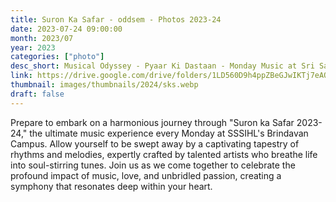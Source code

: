 ```yaml
---
title: Suron Ka Safar - oddsem - Photos 2023-24
date: 2023-07-24 09:00:00
month: 2023/07
year: 2023
categories: ["photo"]
desc_short: Musical Odyssey - Pyaar Ki Dastaan - Monday Music at Sri Sathya Sai Institute, Brindavan Campus
link: https://drive.google.com/drive/folders/1LD560D9h4ppZBeGJwIKTj7eAQiY0N4uw?usp=sharing
thumbnail: images/thumbnails/2024/sks.webp
draft: false
---
```


 Prepare to embark on a harmonious journey through "Suron ka Safar 2023-24," the ultimate music experience every Monday at SSSIHL's Brindavan Campus. Allow yourself to be swept away by a captivating tapestry of rhythms and melodies, expertly crafted by talented artists who breathe life into soul-stirring tunes. Join us as we come together to celebrate the profound impact of music, love, and unbridled passion, creating a symphony that resonates deep within your heart.